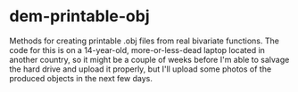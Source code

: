 # dem-printable-obj
Methods for creating printable .obj files from real bivariate functions. The code for this is on a 14-year-old, more-or-less-dead laptop located in another country, so it might be a couple of weeks before I'm able to salvage the hard drive and upload it properly, but I'll upload some photos of the produced objects in the next few days.
